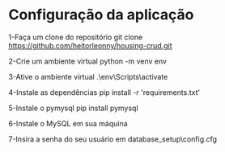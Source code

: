 # Configuração da aplicação
1-Faça um clone do repositório
git clone https://github.com/heitorleonny/housing-crud.git

2-Crie um ambiente virtual
python -m venv env

3-Ative o ambiente virtual
.\env\Scripts\activate

4-Instale as dependências
pip install -r 'requirements.txt'

5-Instale o pymysql
pip install pymysql

6-Instale o MySQL em sua máquina

7-Insira a senha do seu usuário em database_setup\config.cfg
